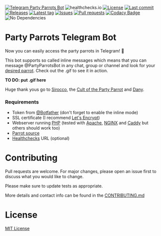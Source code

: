 [![Telegram Party Parrots Bot](https://img.shields.io/badge/Telegram-Bot-blue?logo=telegram)](https://t.me/PartyParrotsBot/)
![healthchecks.io](https://img.shields.io/endpoint?label=Party%20Parrots%20Bot&style=flat-square&url=https://healthchecks.io/badge/396c7d03-faf7-4562-9f83-1194d0/3J5aarJh/Parrots.shields)
[![License](https://img.shields.io/github/license/Crazy-Marvin/PartyParrotsTelegramBot)](https://github.com/Crazy-Marvin/PartyParrotsTelegramBot/blob/trunk/LICENSE)
[![Last commit](https://img.shields.io/github/last-commit/Crazy-Marvin/PartyParrotsTelegramBot.svg?style=flat)](https://github.com/Crazy-Marvin/PartyParrotsTelegramBot/commits)
[![Releases](https://img.shields.io/github/downloads/Crazy-Marvin/PartyParrotsTelegramBot/total.svg?style=flat)](https://github.com/Crazy-Marvin/PartyParrotsTelegramBot/releases)
[![Latest tag](https://img.shields.io/github/tag/Crazy-Marvin/PartyParrotsTelegramBot.svg?style=flat)](https://github.com/Crazy-Marvin/PartyParrotsTelegramBot/tags)
[![Issues](https://img.shields.io/github/issues/Crazy-Marvin/PartyParrotsTelegramBot.svg?style=flat)](https://github.com/Crazy-Marvin/PartyParrotsTelegramBot/issues)
[![Pull requests](https://img.shields.io/github/issues-pr/Crazy-Marvin/PartyParrotsTelegramBot.svg?style=flat)](https://github.com/Crazy-Marvin/PartyParrotsTelegramBot/pulls)
[![Codacy Badge](https://api.codacy.com/project/badge/Grade/7ae5f852725f409087975f2412adbe0b)](https://www.codacy.com/gh/Crazy-Marvin/PartyParrotsTelegramBot?utm_source=github.com&amp;utm_medium=referral&amp;utm_content=Crazy-Marvin/PartyParrotsTelegramBotamp;utm_campaign=Badge_Grade)
![No Dependencies](https://img.shields.io/badge/Dependencies-None-brightgreenChat)

# Party Parrots Telegram Bot

Now you can easily access the party parrots in Telegram! 🦜

This bot supports so called inline messages which means that you can message @PartyParrotsBot in any chat, group or channel and look for your [desired parrot](https://cultofthepartyparrot.com/). 
Check out the .gif to see it in action. 

__TO DO: put .gif here__

Huge thank yous go to [Sirocco](https://www.youtube.com/watch?v=9T1vfsHYiKY), the [Cult of the Party Parrot](https://github.com/jmhobbs/cultofthepartyparrot.com) and [Dany](https://github.com/dsluijk/PartyParrotBot).

### Requirements

- Token from [@Botfather](https://telegram.me/botfather) (don't forget to enable the inline mode)
- SSL certificate (I recommend [Let's Encrypt](https://letsencrypt.org/))
- Webserver running [PHP](https://www.php.net/) (tested with [Apache](https://httpd.apache.org/), [NGINX](https://www.nginx.com/) and [Caddy](https://caddyserver.com/) but others should work too)
- [Parrot source](https://cultofthepartyparrot.com/parrots.json)
- [Healthchecks](https://healthchecks.io/#php) URL (optional)

# Contributing

Pull requests are welcome. For major changes, please open an issue first to discuss what you would like to change.

Please make sure to update tests as appropriate.

More details and contact info can be found in the [CONTRIBUTING.md](https://github.com/Crazy-Marvin/PartyParrotsTelegramBot/blob/trunk/.github/CONTRIBUTING.md)

# License

[MIT License](https://choosealicense.com/licenses/mit/)
